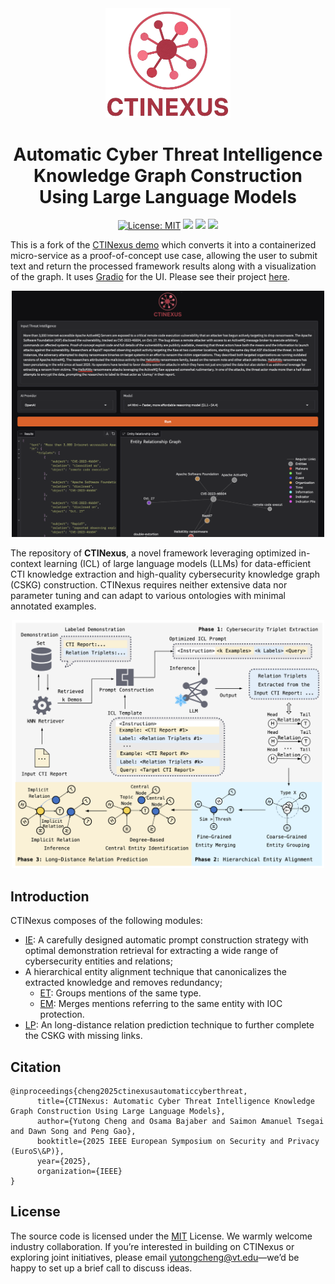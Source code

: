 <!-- # <p align=center>`CTINEXUS: Automatic Cyber Threat Intelligence Knowledge Graph Construction Using Large Language Models`</p>omit in toc -->
<div align="center">
  <img src="app/static/logo.png" alt="Logo" width="200">
  <h1 align="center">Automatic Cyber Threat Intelligence Knowledge Graph Construction Using Large Language Models</h1>
</div>

<p align="center">
  <a href="https://opensource.org/licenses/MIT"><img src="https://img.shields.io/badge/License-MIT-lavender.svg" alt="License: MIT"></a>
  <a href='https://github.com/peng-gao-lab/CTINexus'><img src='https://img.shields.io/badge/Project-Github-pink'></a>
  <a href='https://arxiv.org/abs/2410.21060'><img src='https://img.shields.io/badge/Paper-Arxiv-crimson'></a>  
  <a href='https://ctinexus.github.io/' target='_blank'><img src='https://img.shields.io/badge/Project-Blog-turquoise'></a>
</p>

This is a fork of the [CTINexus demo](https://github.com/peng-gao-lab/CTINexus/) which converts it into a containerized micro-service as a proof-of-concept use case, allowing the user to submit text and return the processed framework results along with a visualization of the graph.  It uses [Gradio](https://www.gradio.app/) for the UI.  Please see their project [here](https://ctinexus.github.io/).
<p align="center">
  <img src="app/static/webapp.png" alt="framework" width="500"/>
</p>


The repository of **CTINexus**, a novel framework leveraging optimized in-context learning (ICL) of large language models (LLMs) for data-efficient CTI knowledge extraction and high-quality cybersecurity knowledge graph (CSKG) construction. CTINexus requires neither extensive data nor parameter tuning and can adapt to various ontologies with minimal annotated examples.
<p align="center">
  <img src="app/static/overview.png" alt="framework" width="500"/>
</p>


## Introduction
CTINexus composes of the following modules: 
* [IE](IE): A carefully designed automatic prompt construction strategy with optimal demonstration retrieval for extracting a wide range of cybersecurity entities and relations;
* A hierarchical entity alignment technique that canonicalizes the extracted knowledge and removes redundancy; 
   * [ET](ET): Groups mentions of the same type.
   * [EM](EM): Merges mentions referring to the same entity with IOC protection.
* [LP](LP): An long-distance relation prediction technique to further complete the CSKG with missing links.


## Citation
```
@inproceedings{cheng2025ctinexusautomaticcyberthreat,
      title={CTINexus: Automatic Cyber Threat Intelligence Knowledge Graph Construction Using Large Language Models}, 
      author={Yutong Cheng and Osama Bajaber and Saimon Amanuel Tsegai and Dawn Song and Peng Gao},
      booktitle={2025 IEEE European Symposium on Security and Privacy (EuroS\&P)},
      year={2025},
      organization={IEEE}
}
```

## License
The source code is licensed under the [MIT](LICENSE.txt) License. 
We warmly welcome industry collaboration. If you’re interested in building on CTINexus or exploring joint initiatives, please email yutongcheng@vt.edu—we’d be happy to set up a brief call to discuss ideas.